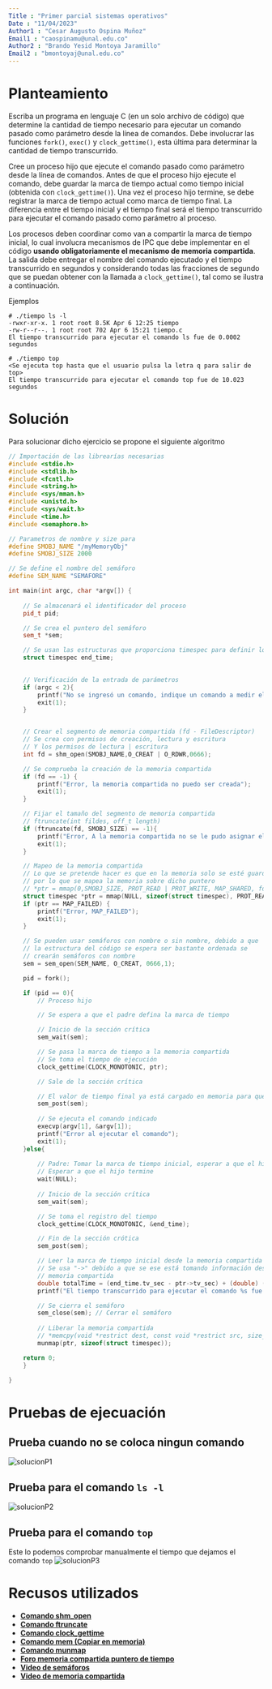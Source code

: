 ```yaml
---
Title : "Primer parcial sistemas operativos"
Date : "11/04/2023"
Author1 : "Cesar Augusto Ospina Muñoz"
Email1 : "caospinamu@unal.edu.co"
Author2 : "Brando Yesid Montoya Jaramillo"
Email2 : "bmontoyaj@unal.edu.co"
---
```


# Planteamiento

Escriba un programa en lenguaje C (en un solo archivo de código) que determine la cantidad de
tiempo necesario para ejecutar un comando pasado como parámetro desde la línea de comandos.
Debe involucrar las funciones `fork()`, `exec()` y `clock_gettime()`, esta última para determinar
la cantidad de tiempo transcurrido.

Cree un proceso hijo que ejecute el comando pasado como parámetro desde la línea de comandos.
Antes de que el proceso hijo ejecute el comando, debe guardar la marca de tiempo actual como
tiempo inicial (obtenida con `clock_gettime()`). Una vez el proceso hijo termine, se debe
registrar la marca de tiempo actual como marca de tiempo final. La diferencia entre el tiempo inicial
y el tiempo final será el tiempo transcurrido para ejecutar el comando pasado como parámetro al
proceso.

Los procesos deben coordinar como van a compartir la marca de tiempo inicial, lo cual involucra
mecanismos de IPC que debe implementar en el código **usando obligatoriamente el mecanismo de
memoria compartida**. La salida debe entregar el nombre del comando ejecutado y el tiempo
transcurrido en segundos y considerando todas las fracciones de segundo que se puedan obtener
con la llamada a `clock_gettime()`, tal como se ilustra a continuación.

Ejemplos
```t
# ./tiempo ls -l
-rwxr-xr-x. 1 root root 8.5K Apr 6 12:25 tiempo
-rw-r--r--. 1 root root 702 Apr 6 15:21 tiempo.c
El tiempo transcurrido para ejecutar el comando ls fue de 0.0002 segundos
```
```t
# ./tiempo top
<Se ejecuta top hasta que el usuario pulsa la letra q para salir de top>
El tiempo transcurrido para ejecutar el comando top fue de 10.023 segundos
```

# Solución

Para solucionar dicho ejercicio se propone el siguiente algoritmo

```c++
// Importación de las librearías necesarias
#include <stdio.h>
#include <stdlib.h>
#include <fcntl.h>
#include <string.h>
#include <sys/mman.h>
#include <unistd.h>
#include <sys/wait.h>
#include <time.h>
#include <semaphore.h>

// Parametros de nombre y size para 
#define SMOBJ_NAME "/myMemoryObj"
#define SMOBJ_SIZE 2000

// Se define el nombre del semáforo
#define SEM_NAME "SEMAFORE"

int main(int argc, char *argv[]) {
        
    // Se almacenará el identificador del proceso
    pid_t pid;

    // Se crea el puntero del semáforo
    sem_t *sem;

    // Se usan las estructuras que proporciona timespec para definir los tiempos de inicio y de fin
    struct timespec end_time;
    

    // Verificación de la entrada de parámetros
    if (argc < 2){
        printf("No se ingresó un comando, indique un comando a medir el tiempo\n");    
        exit(1);
    }


    // Crear el segmento de memoria compartida (fd - FileDescriptor)
    // Se crea con permisos de creación, lectura y escritura
    // Y los permisos de lectura | escritura 
    int fd = shm_open(SMOBJ_NAME,O_CREAT | O_RDWR,0666);

    // Se comprueba la creación de la memoria compartida
    if (fd == -1) {
        printf("Error, la memoria compartida no puedo ser creada");
        exit(1);
    }

    // Fijar el tamaño del segmento de memoria compartida
    // ftruncate(int fildes, off_t length)
    if (ftruncate(fd, SMOBJ_SIZE) == -1){
        printf("Error, A la memoria compartida no se le pudo asignar el tamaño");
        exit(1);
    }

    // Mapeo de la memoria compartida
    // Lo que se pretende hacer es que en la memoria solo se esté guardando el registro de tiempo
    // por lo que se mapea la memoria sobre dicho puntero
    // *ptr = mmap(0,SMOBJ_SIZE, PROT_READ | PROT_WRITE, MAP_SHARED, fd,0);
    struct timespec *ptr = mmap(NULL, sizeof(struct timespec), PROT_READ | PROT_WRITE, MAP_SHARED | MAP_ANONYMOUS, fd, 0);
    if (ptr == MAP_FAILED) {
        printf("Error, MAP_FAILED");
        exit(1);
    }

    // Se pueden usar semáforos con nombre o sin nombre, debido a que
    // la estructura del código se espera ser bastante ordenada se
    // crearán semáforos con nombre
    sem = sem_open(SEM_NAME, O_CREAT, 0666,1);

    pid = fork();

    if (pid == 0){
        // Proceso hijo

        // Se espera a que el padre defina la marca de tiempo 

        // Inicio de la sección crítica
        sem_wait(sem);

        // Se pasa la marca de tiempo a la memoria compartida
        // Se toma el tiempo de ejecución
        clock_gettime(CLOCK_MONOTONIC, ptr);

        // Sale de la sección crítica

        // El valor de tiempo final ya está cargado en memoria para que el padre lo lea
        sem_post(sem);
        
        // Se ejecuta el comando indicado
        execvp(argv[1], &argv[1]);
        printf("Error al ejecutar el comando");
        exit(1);
    }else{
        
        // Padre: Tomar la marca de tiempo inicial, esperar a que el hijo termine, y calcular el tiempo transcurrido
        // Esperar a que el hijo termine
        wait(NULL); 
        
        // Inicio de la sección crítica
        sem_wait(sem);

        // Se toma el registro del tiempo 
        clock_gettime(CLOCK_MONOTONIC, &end_time);

        // Fin de la sección crótica
        sem_post(sem); 

        // Leer la marca de tiempo inicial desde la memoria compartida
        // Se usa "->" debido a que se ese está tomando información desde el puntero de la 
        // memoria compartida
        double totalTime = (end_time.tv_sec - ptr->tv_sec) + (double) (end_time.tv_nsec - ptr->tv_nsec) / 1000000000.0;
        printf("El tiempo transcurrido para ejecutar el comando %s fue de %f segundos\n", argv[1], totalTime);

        // Se cierra el semáforo
        sem_close(sem); // Cerrar el semáforo
        
        // Liberar la memoria compartida
        // *memcpy(void *restrict dest, const void *restrict src, size_t n);
        munmap(ptr, sizeof(struct timespec));

	return 0;
    }

}
```
# Pruebas de ejecuación

## Prueba cuando no se coloca ningun comando
![solucionP1](./imagenes/S3.png)

## Prueba para el comando `ls -l`
![solucionP2](./imagenes/S1.png)

## Prueba para el comando `top`

Este lo podemos comprobar manualmente el tiempo que dejamos el comando `top`
![solucionP3](./imagenes/S2.png)

# Recusos utilizados

- [**Comando shm_open**](https://man7.org/linux/man-pages/man3/shm_open.3.html)
- [**Comando ftruncate**](https://man7.org/linux/man-pages/man3/ftruncate.3p.html)
- [**Comando clock_gettime**](https://man7.org/linux/man-pages/man2/clock_gettime.2.html)
- [**Comando mem (Copiar en memoria)**](https://man7.org/linux/man-pages/man3/memcpy.3.html)
- [**Comando munmap**](https://man7.org/linux/man-pages/man3/munmap.3p.html)
- [**Foro memoria compartida puntero de tiempo**](https://stackoverflow.com/questions/73308620/share-portion-area-of-mmaped-memory)
- [**Video de semáforos**](https://www.youtube.com/watch?v=YC61729PThw&list=PLn9-gi1mj5U7K_Ke9N3uqOFdzNnHUpHhl&index=6)
- [**Video de memoria compartida**](https://www.youtube.com/watch?v=a8tR6d47bCc)